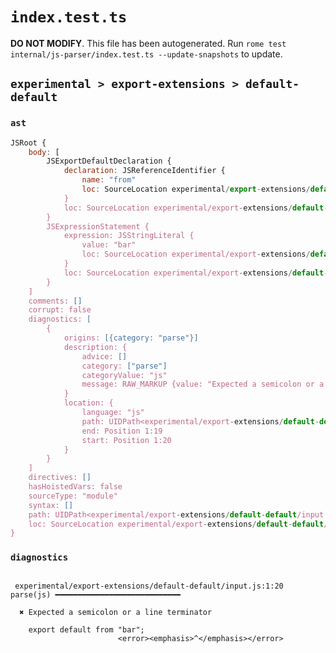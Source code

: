 # `index.test.ts`

**DO NOT MODIFY**. This file has been autogenerated. Run `rome test internal/js-parser/index.test.ts --update-snapshots` to update.

## `experimental > export-extensions > default-default`

### `ast`

```javascript
JSRoot {
	body: [
		JSExportDefaultDeclaration {
			declaration: JSReferenceIdentifier {
				name: "from"
				loc: SourceLocation experimental/export-extensions/default-default/input.js 1:15-1:19 (from)
			}
			loc: SourceLocation experimental/export-extensions/default-default/input.js 1:0-1:19
		}
		JSExpressionStatement {
			expression: JSStringLiteral {
				value: "bar"
				loc: SourceLocation experimental/export-extensions/default-default/input.js 1:20-1:25
			}
			loc: SourceLocation experimental/export-extensions/default-default/input.js 1:20-1:26
		}
	]
	comments: []
	corrupt: false
	diagnostics: [
		{
			origins: [{category: "parse"}]
			description: {
				advice: []
				category: ["parse"]
				categoryValue: "js"
				message: RAW_MARKUP {value: "Expected a semicolon or a line terminator"}
			}
			location: {
				language: "js"
				path: UIDPath<experimental/export-extensions/default-default/input.js>
				end: Position 1:19
				start: Position 1:20
			}
		}
	]
	directives: []
	hasHoistedVars: false
	sourceType: "module"
	syntax: []
	path: UIDPath<experimental/export-extensions/default-default/input.js>
	loc: SourceLocation experimental/export-extensions/default-default/input.js 1:0-1:26
}
```

### `diagnostics`

```

 experimental/export-extensions/default-default/input.js:1:20 parse(js) ━━━━━━━━━━━━━━━━━━━━━━━━━━━━

  ✖ Expected a semicolon or a line terminator

    export default from "bar";
                        <error><emphasis>^</emphasis></error>


```
